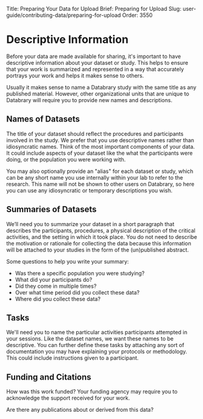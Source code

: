 Title: Preparing Your Data for Upload
Brief: Preparing for Upload
Slug: user-guide/contributing-data/preparing-for-upload
Order: 3550

# Descriptive Information

Before your data are made available for sharing, it's important to have descriptive information about your dataset or study.
This helps to ensure that your work is summarized and represented in a way that accurately portrays your work and helps it makes sense to others.

Usually it makes sense to name a Databrary study with the same title as any published material.
However, other organizational units that are unique to Databrary will require you to provide new names and descriptions.

## Names of Datasets

The title of your dataset should reflect the procedures and participants involved in the study.
We prefer that you use descriptive names rather than idiosyncratic names.
Think of the most important components of your data.
It could include aspects of your dataset like the what the participants were doing, or the population you were working with.

You may also optionally provide an "alias" for each dataset or study, which can be any short name you use internally within your lab to refer to the research.
This name will not be shown to other users on Databrary, so here you can use any idiosyncratic or temporary descriptions you wish.

## Summaries of Datasets

We’ll need you to summarize your dataset in a short paragraph that describes the participants, procedures, a physical description of the critical activities, and the setting in which it took place.
You do not need to describe the motivation or rationale for collecting the data because this information will be attached to your studies in the form of the (un)published abstract.

Some questions to help you write your summary:

* Was there a specific population you were studying?
* What did your participants do?
* Did they come in multiple times?
* Over what time period did you collect these data?
* Where did you collect these data?

## Tasks

We'll need you to name the particular activities participants attempted in your sessions.
Like the dataset names, we want these names to be descriptive.
You can further define these tasks by attaching any sort of  documentation you may have explaining your protocols or methodology.
This could include instructions given to a participant.

## Funding and Citations

How was this work funded? Your funding agency may require you to acknowledge the support received for your work.

Are there any publications about or derived from this data?

